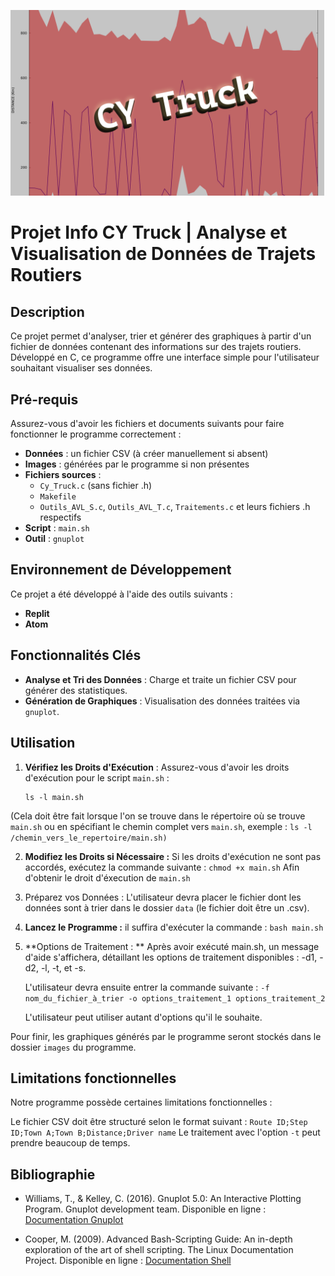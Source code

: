 ![Image d'en-tête](Cy_Truck_image.png)
# Projet Info CY Truck | Analyse et Visualisation de Données de Trajets Routiers

## Description
Ce projet permet d'analyser, trier et générer des graphiques à partir d'un fichier de données contenant des informations sur des trajets routiers. Développé en C, ce programme offre une interface simple pour l'utilisateur souhaitant visualiser ses données.

## Pré-requis
Assurez-vous d'avoir les fichiers et documents suivants pour faire fonctionner le programme correctement :
- **Données** : un fichier CSV (à créer manuellement si absent)
- **Images** : générées par le programme si non présentes
- **Fichiers sources** : 
  - `Cy_Truck.c` (sans fichier .h)
  - `Makefile`
  - `Outils_AVL_S.c`, `Outils_AVL_T.c`, `Traitements.c` et leurs fichiers .h respectifs
- **Script** : `main.sh`
- **Outil** : `gnuplot`

## Environnement de Développement
Ce projet a été développé à l'aide des outils suivants :
- **Replit**
- **Atom**

## Fonctionnalités Clés
- **Analyse et Tri des Données** : Charge et traite un fichier CSV pour générer des statistiques.
- **Génération de Graphiques** : Visualisation des données traitées via `gnuplot`.
  
## Utilisation
1. **Vérifiez les Droits d'Exécution** :
   Assurez-vous d'avoir les droits d'exécution pour le script `main.sh` :
   ```
   ls -l main.sh
   ```

(Cela doit être fait lorsque l'on se trouve dans le répertoire où se trouve `main.sh` ou en spécifiant le chemin complet vers `main.sh`, 
  exemple : 
  ```ls -l /chemin_vers_le_repertoire/main.sh)```

  2. **Modifiez les Droits si Nécessaire :**
     Si les droits d'exécution ne sont pas accordés, exécutez la commande suivante :
        ```chmod +x main.sh```
    Afin d'obtenir le droit d'éxecution de `main.sh`
  
  3. Préparez vos Données :
     L'utilisateur devra placer le fichier dont les données sont à trier dans le dossier `data` (le fichier doit être un .csv).

  4. **Lancez le Programme :**
      il suffira d'exécuter la commande :
      ```bash main.sh```

  5. **Options de Traitement : **
     Après avoir exécuté main.sh, un message d'aide s'affichera, détaillant les options de traitement disponibles : -d1, -d2, -l, -t, et -s.

      L'utilisateur devra ensuite entrer la commande suivante :
  ```-f nom_du_fichier_à_trier -o options_traitement_1 options_traitement_2```

      L'utilisateur peut utiliser autant d'options qu'il le souhaite.

Pour finir, les graphiques générés par le programme seront stockés dans le dossier `images` du programme.


## Limitations fonctionnelles
Notre programme possède certaines limitations fonctionnelles :

Le fichier CSV doit être structuré selon le format suivant : `Route ID;Step ID;Town A;Town B;Distance;Driver name`
Le traitement avec l'option `-t` peut prendre beaucoup de temps.

## Bibliographie

- Williams, T., & Kelley, C. (2016). Gnuplot 5.0: An Interactive Plotting Program. Gnuplot development team. Disponible en ligne : [Documentation Gnuplot](http://www.gnuplot.info/documentation.html)

- Cooper, M. (2009). Advanced Bash-Scripting Guide: An in-depth exploration of the art of shell scripting. The Linux Documentation Project. Disponible en ligne : [Documentation Shell](http://tldp.org/LDP/abs/html/)
